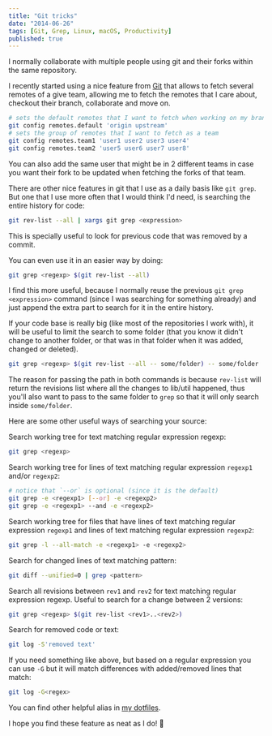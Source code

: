 ```yaml
---
title: "Git tricks"
date: "2014-06-26"
tags: [Git, Grep, Linux, macOS, Productivity]
published: true
---
```


I normally collaborate with multiple people using git and their forks within the
same repository.

I recently started using a nice feature from [Git](https://git-scm.com/) that
allows to fetch several remotes of a give team, allowing me to fetch the remotes
that I care about, checkout their branch, collaborate and move on.

```bash
# sets the default remotes that I want to fetch when working on my branches
git config remotes.default 'origin upstream'
# sets the group of remotes that I want to fetch as a team
git config remotes.team1 'user1 user2 user3 user4'
git config remotes.team2 'user5 user6 user7 user8'
```

You can also add the same user that might be in 2 different teams in case you
want their fork to be updated when fetching the forks of that team.

There are other nice features in git that I use as a daily basis like
`git grep`.\
But one that I use more often that I would think I'd need, is searching the entire
history for code:

```bash
git rev-list --all | xargs git grep <expression>
```

This is specially useful to look for previous code that was removed by a commit.

You can even use it in an easier way by doing:

```bash
git grep <regexp> $(git rev-list --all)
```

I find this more useful, because I normally reuse the previous
`git grep <expression>` command (since I was searching for something already)
and just append the extra part to search for it in the entire history.

If your code base is really big (like most of the repositories I work with), it
will be useful to limit the search to some folder (that you know it didn't
change to another folder, or that was in that folder when it was added, changed
or deleted).

```bash
git grep <regexp> $(git rev-list --all -- some/folder) -- some/folder
```

The reason for passing the path in both commands is because `rev-list` will
return the revisions list where all the changes to lib/util happened, thus
you'll also want to pass to the same folder to `grep` so that it will only
search inside `some/folder`.

Here are some other useful ways of searching your source:

Search working tree for text matching regular expression regexp:

```bash
git grep <regexp>
```

Search working tree for lines of text matching regular expression `regexp1`
and/or `regexp2`:

```bash
# notice that `--or` is optional (since it is the default)
git grep -e <regexp1> [--or] -e <regexp2>
git grep -e <regexp1> --and -e <regexp2>
```

Search working tree for files that have lines of text matching regular
expression `regexp1` and lines of text matching regular expression `regexp2`:

```bash
git grep -l --all-match -e <regexp1> -e <regexp2>
```

Search for changed lines of text matching pattern:

```bash
git diff --unified=0 | grep <pattern>
```

Search all revisions between `rev1` and `rev2` for text matching regular
expression regexp. Useful to search for a change between 2 versions:

```bash
git grep <regexp> $(git rev-list <rev1>..<rev2>)
```

Search for removed code or text:

```bash
git log -S'removed text'
```

If you need something like above, but based on a regular expression you can use
`-G` but it will match differences with added/removed lines that match:

```bash
git log -G<regex>
```

You can find other helpful alias in
[my dotfiles](https://github.com/alias-mac/dotfiles/blob/master/git/gitconfig.symlink.example).

I hope you find these feature as neat as I do! 🎉
